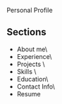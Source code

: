 Personal Profile

## Sections
- About me\
- Experience\
- Projects \
- Skills \
- Education\
- Contact Info\
- Resume
